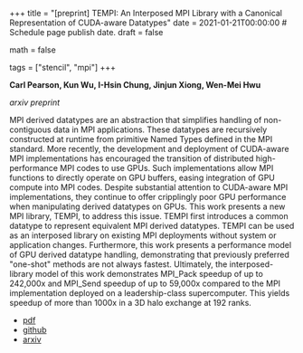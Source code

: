 +++
title = "[preprint] TEMPI: An Interposed MPI Library with a Canonical Representation of CUDA-aware Datatypes"
date = 2021-01-21T00:00:00  # Schedule page publish date.
draft = false

math = false

tags = ["stencil", "mpi"]
+++

**Carl Pearson, Kun Wu, I-Hsin Chung, Jinjun Xiong, Wen-Mei Hwu**

*arxiv preprint*

MPI derived datatypes are an abstraction that simplifies handling of non-contiguous data in MPI applications. These datatypes are recursively constructed at runtime from primitive Named Types defined in the MPI standard. More recently, the development and deployment of CUDA-aware MPI implementations has encouraged the transition of distributed high-performance MPI codes to use GPUs. Such implementations allow MPI functions to directly operate on GPU buffers, easing integration of GPU compute into MPI codes. Despite substantial attention to CUDA-aware MPI implementations, they continue to offer cripplingly poor GPU performance when manipulating derived datatypes on GPUs. This work presents a new MPI library, TEMPI, to address this issue. TEMPI first introduces a common datatype to represent equivalent MPI derived datatypes. TEMPI can be used as an interposed library on existing MPI deployments without system or application changes. Furthermore, this work presents a performance model of GPU derived datatype handling, demonstrating that previously preferred "one-shot" methods are not always fastest. Ultimately, the interposed-library model of this work demonstrates MPI_Pack speedup of up to 242,000x and MPI_Send speedup of up to 59,000x compared to the MPI implementation deployed on a leadership-class supercomputer. This yields speedup of more than 1000x in a 3D halo exchange at 192 ranks.

* [pdf](/pdf/20210121_pearson_arxiv.pdf)
* [github](https://github.com/cwpearson/tempi)
* [arxiv](https://arxiv.org/abs/2012.14363)